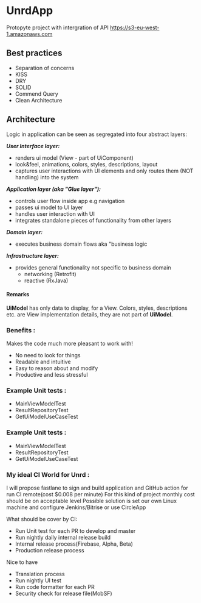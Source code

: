 # UnrdApp
Protopyte project with intergration of API https://s3-eu-west-1.amazonaws.com

## Best practices

- Separation of concerns
- KISS
- DRY
- SOLID
- Commend Query
- Clean Architecture

## Architecture
Logic in application can be seen as segregated into four abstract layers:

**_User Interface layer:_**
* renders ui model (View - part of UiComponent)
* look&feel, animations, colors, styles, descriptions, layout
* captures user interactions with UI elements and only routes them (NOT handling) into the system

**_Application layer (aka "Glue layer"):_**
* controls user flow inside app e.g navigation 
* passes ui model to UI layer 
* handles user interaction with UI
* integrates standalone pieces of functionality from other layers

**_Domain layer:_**
* executes business domain flows aka "business logic

**_Infrastructure layer:_**
* provides general functionality not specific to business domain
    * networking (Retrofit)
    * reactive (RxJava)

#### Remarks
**UiModel** has only data to display, for a View. Colors, styles, descriptions etc. are View implementation details, they are not part of **UiModel**.

### Benefits :
Makes the code much more pleasant to work with!
* No need to look for things
* Readable and intuitive
* Easy to reason about and modify
* Productive and less stressful

### Example Unit tests :
* MainViewModelTest
* ResultRepositoryTest
* GetUiModelUseCaseTest

### Example Unit tests :
* MainViewModelTest
* ResultRepositoryTest
* GetUiModelUseCaseTest

### My ideal CI World for Unrd :
I will propose fastlane to sign and build application and GitHub action for run CI remote(cost $0.008 per minute)
For this kind of project monthly cost should be on acceptable level
Possible solution is set our own Linux machine and configure Jenkins/Bitrise or use CircleApp

What should be cover by CI:
* Run Unit test for each PR to develop and master
* Run nightly daily internal release build 
* Internal release process(Firebase, Alpha, Beta)
* Production release process

Nice to have
* Translation process
* Run nightly UI test
* Run code formatter for each PR  
* Security check for release file(MobSF)